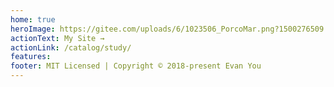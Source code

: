 ```yaml
---
home: true 
heroImage: https://gitee.com/uploads/6/1023506_PorcoMar.png?1500276509
actionText: My Site →
actionLink: /catalog/study/
features:
footer: MIT Licensed | Copyright © 2018-present Evan You
---
```

<!-- {
  // 没有在souretree里写，写好后npm run build 到dist,在推送
  git init
  git add *   //add * 不能选到.vuepress 要选到.vuepress 必须要 git add .vuepress 所以要选两次
  git commit -m "first commit"
  git remote add origin https://github.com/PorcoMar/vuepress.git
  git push -u origin master

} -->